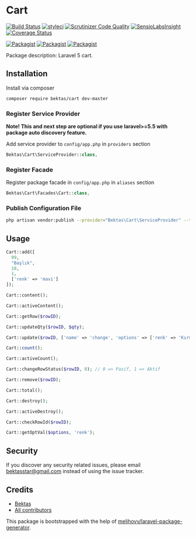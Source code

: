 # Cart

[![Build Status](https://travis-ci.org/bektas/cart.svg?branch=master)](https://travis-ci.org/bektas/cart)
[![styleci](https://styleci.io/repos/CHANGEME/shield)](https://styleci.io/repos/CHANGEME)
[![Scrutinizer Code Quality](https://scrutinizer-ci.com/g/bektas/cart/badges/quality-score.png?b=master)](https://scrutinizer-ci.com/g/bektas/cart/?branch=master)
[![SensioLabsInsight](https://insight.sensiolabs.com/projects/CHANGEME/mini.png)](https://insight.sensiolabs.com/projects/CHANGEME)
[![Coverage Status](https://coveralls.io/repos/github/bektas/cart/badge.svg?branch=master)](https://coveralls.io/github/bektas/cart?branch=master)

[![Packagist](https://img.shields.io/packagist/v/bektas/cart.svg)](https://packagist.org/packages/bektas/cart)
[![Packagist](https://poser.pugx.org/bektas/cart/d/total.svg)](https://packagist.org/packages/bektas/cart)
[![Packagist](https://img.shields.io/packagist/l/bektas/cart.svg)](https://packagist.org/packages/bektas/cart)

Package description: Laravel 5 cart.

## Installation

Install via composer
```bash
composer require bektas/cart dev-master
```

### Register Service Provider

**Note! This and next step are optional if you use laravel>=5.5 with package
auto discovery feature.**

Add service provider to `config/app.php` in `providers` section
```php
Bektas\Cart\ServiceProvider::class,
```

### Register Facade

Register package facade in `config/app.php` in `aliases` section
```php
Bektas\Cart\Facades\Cart::class,
```

### Publish Configuration File

```bash
php artisan vendor:publish --provider="Bektas\Cart\ServiceProvider" --tag="config"
```

## Usage
```php
Cart::add([
  99,
  "Başlık",
  10,
  1,
  ['renk' => 'mavi']
]);

Cart::content();

Cart::activeContent();

Cart::getRow($rowID);

Cart::updateQty($rowID, $qty);

Cart::update($rowID, ['name' => 'change', 'options' => ['renk' => 'Kırmızı']]);

Cart::count();

Cart::activeCount();

Cart::changeRowStatus($rowID, 0); // 0 => Pasif, 1 => Aktif

Cart::remove($rowID);

Cart::total();

Cart::destroy();

Cart::activeDestroy();

Cart::checkRowId($rowID);

Cart::getOptVal($options, 'renk');
```

## Security

If you discover any security related issues, please email bektasstar@gmail.com
instead of using the issue tracker.

## Credits

- [Bektaş](https://github.com/bektasyildiz/cart)
- [All contributors](https://github.com/bektasyildiz/cart/graphs/contributors)

This package is bootstrapped with the help of
[melihovv/laravel-package-generator](https://github.com/melihovv/laravel-package-generator).
